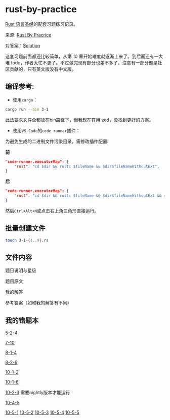 # rust-by-practice
[Rust 语言圣经](https://course.rs/about-book.html)的配套习题练习记录。

来源: [Rust By Pracrice](https://practice-zh.course.rs/why-exercise.html)

对答案：[Solution](https://github.com/sunface/rust-by-practice/tree/master/solutions)

这套习题前面都还比较简单，从第 10 章开始难度就逐渐上来了。到后面还有一大堆 todo，作者太忙不更了。不过做完现有部分也差不多了。注意有一部分题是社区贡献的，只有英文版没有中文版。

## 编译参考:
- 使用`cargo`：
```bash
cargo run --bin 3-1
```
此法要求文件全都放在bin路径下，但我现在在用 [zed](https://github.com/zed-industries/zed)，没找到更好的方案。
- 使用`VS Code`的`code runner`插件：

为避免生成的二进制文件污染目录，需修改插件配置:

**前**
```json
"code-runner.executorMap": {
    "rust": "cd $dir && rustc $fileName && $dir$fileNameWithoutExt",
}
```
**后**
```json
"code-runner.executorMap": {
    "rust": "cd $dir && rustc $fileName && $dir$fileNameWithoutExt && rm $dir$fileNameWithoutExt",
}
```
然后`Ctrl+Alt+N`或点击右上角三角形直接运行。

## 批量创建文件
```bash
touch 3-1-{1..9}.rs
```

## 文件内容
题目说明与星级

题目原文

我的解答

参考答案（如和我的解答有不同）

## 我的错题本
[5-2-4](src/bin/5-2-4.rs)

[7-10](src/bin/7-10.rs)

[8-1-4](src/bin/8-1-4.rs)

[8-2-6](src/bin/8-2-6.rs)

[10-1-2](src/bin/10-1-2.rs)

[10-1-6](src/bin/10-1-6.rs)

[10-2-3](src/bin/10-2-3.rs) 需要nightly版本才能运行

[10-4-5](src/bin/10-4-5.rs)

[10-5-1](src/bin/10-5-1.rs) [10-5-2](src/bin/10-5-2.rs) [10-5-3](src/bin/10-5-3.rs) [10-5-4](src/bin/10-5-4.rs) [10-5-5](src/bin/10-5-5.rs)